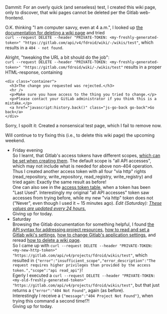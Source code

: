 Dammit: For an overly quick (and senseless) test, I created this wiki page, only to discover, that wiki pages cannot be deleted per the Gitlab web-frontend.

O.K. thinking "I am computer savvy, even at 4 a.m.", I looked up [the documentation for deleting a wiki page](https://docs.gitlab.com/ee/api/wikis.html#delete-a-wiki-page) and tried<br />
`curl --request DELETE --header "PRIVATE-TOKEN: <my-freshly-generated-token>" "https://gitlab.com/api/v4/fdroid/wiki/-/wikis/test"`, which results in a `404 - not found`.

Alright, "tweaking the URL a bit should do the job":<br />
`curl --request DELETE --header "PRIVATE-TOKEN: <my-freshly-generated-token>" "https://gitlab.com/fdroid/wiki/-/wikis/test"` results in a proper HTML-response, containing
  ```
  <div class="container">
    <h3>The change you requested was rejected.</h3>
    <hr />
    <p>Make sure you have access to the thing you tried to change.</p>
    <p>Please contact your GitLab administrator if you think this is a mistake.</p>
    <a href="javascript:history.back()" class="js-go-back go-back">Go back</a>
  </div>
  ```
Sorry, I spoilt it: Created a nonsensical test page, which I fail to remove now.

Will continue to try fixing this (i.e., to delete this wiki page) the upcoming weekend.
* Friday evening<br />
  So I learnt, that Gitlab's access tokens have different scopes, [which can be set when creating them](https://gitlab.com/-/profile/personal_access_tokens).  The default scope is "all API accesses", which may not include what is needed for above non-404 operation.<br />
  Thus I created another access token with all four "via http" rights (read_repository, 
write_repository, read_registry, write_registry) and tried again: Exactly the same result as before!<br />
  One can also see in the [access token table](https://gitlab.com/-/profile/personal_access_tokens), when a token has been "Last Used".  Interestingly my original  "all API accesses" token saw accesses from trying before, while my new "via http" token does not ("Never", even though I used it ~ 15 minutes ago).  *Edit (Saturday): [These values are updated every 24 hours.](https://docs.gitlab.com/ee/user/profile/personal_access_tokens.html#view-the-last-time-a-token-was-used)*<br />
  Giving up for today.
* Saturday<br />
  Browsing the Gitlab documentation for something helpful, I found [the API syntax for addressing project resources](https://docs.gitlab.com/ee/api/api_resources.html#project-resources), [how to read and set a Gitlab wiki's settings](https://docs.gitlab.com/ee/administration/wikis/index.html), [how to change Gitlab's application settings](https://docs.gitlab.com/ee/api/settings.html#change-application-settings), and reread [how to delete a wiki page](https://docs.gitlab.com/ee/api/wikis.html#delete-a-wiki-page).<br />
  So I came up with `curl --request DELETE --header "PRIVATE-TOKEN: <my-new-http-token>" "https://gitlab.com/api/v4/projects/fdroid/wikis/test"`, which resulted in `{"error":"insufficient_scope","error_description":"The request requires higher privileges than provided by the access token.","scope":"api read_api"}`!<br />
  Egerly I executed a `curl --request DELETE --header "PRIVATE-TOKEN: <my-old-freshly-generated-token>" "https://gitlab.com/api/v4/projects/fdroid/wikis/test"`, but that just returns a `{"error":"404 Not Found"`, again (as before).<br />
  Interestingly I receive a `{"message":"404 Project Not Found"}`, when trying this command a second time!?!<br />
  Giving up for today.